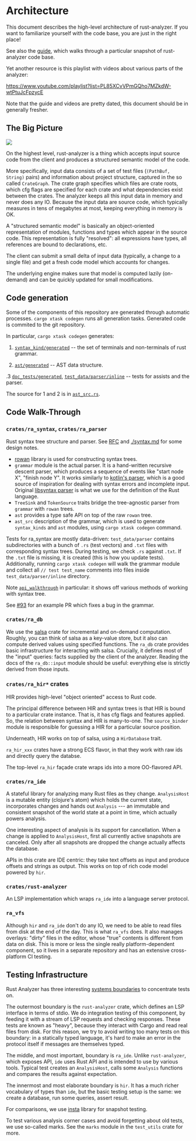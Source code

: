 # Architecture

This document describes the high-level architecture of rust-analyzer.
If you want to familiarize yourself with the code base, you are just
in the right place!

See also the [guide](./guide.md), which walks through a particular snapshot of
rust-analyzer code base.

Yet another resource is this playlist with videos about various parts of the
analyzer:

https://www.youtube.com/playlist?list=PL85XCvVPmGQho7MZkdW-wtPtuJcFpzycE

Note that the guide and videos are pretty dated, this document should be in
generally fresher.

## The Big Picture

![](https://user-images.githubusercontent.com/1711539/50114578-e8a34280-0255-11e9-902c-7cfc70747966.png)

On the highest level, rust-analyzer is a thing which accepts input source code
from the client and produces a structured semantic model of the code.

More specifically, input data consists of a set of test files (`(PathBuf,
String)` pairs) and information about project structure, captured in the so
called `CrateGraph`. The crate graph specifies which files are crate roots,
which cfg flags are specified for each crate and what dependencies exist between
the crates. The analyzer keeps all this input data in memory and never does any
IO. Because the input data are source code, which typically measures in tens of
megabytes at most, keeping everything in memory is OK.

A "structured semantic model" is basically an object-oriented representation of
modules, functions and types which appear in the source code. This representation
is fully "resolved": all expressions have types, all references are bound to
declarations, etc.

The client can submit a small delta of input data (typically, a change to a
single file) and get a fresh code model which accounts for changes.

The underlying engine makes sure that model is computed lazily (on-demand) and
can be quickly updated for small modifications.


## Code generation

Some of the components of this repository are generated through automatic
processes. `cargo xtask codegen` runs all generation tasks. Generated code is
commited to the git repository.

In particular, `cargo xtask codegen` generates:

1. [`syntax_kind/generated`](https://github.com/rust-analyzer/rust-analyzer/blob/a0be39296d2925972cacd9fbf8b5fb258fad6947/crates/ra_parser/src/syntax_kind/generated.rs)
  -- the set of terminals and non-terminals of rust grammar.

2. [`ast/generated`](https://github.com/rust-analyzer/rust-analyzer/blob/a0be39296d2925972cacd9fbf8b5fb258fad6947/crates/ra_syntax/src/ast/generated.rs)
  -- AST data structure.

.3 [`doc_tests/generated`](https://github.com/rust-analyzer/rust-analyzer/blob/a0be39296d2925972cacd9fbf8b5fb258fad6947/crates/ra_assists/src/doc_tests/generated.rs),
  [`test_data/parser/inline`](https://github.com/rust-analyzer/rust-analyzer/tree/a0be39296d2925972cacd9fbf8b5fb258fad6947/crates/ra_syntax/test_data/parser/inline)
  -- tests for assists and the parser.

The source for 1 and 2 is in [`ast_src.rs`](https://github.com/rust-analyzer/rust-analyzer/blob/a0be39296d2925972cacd9fbf8b5fb258fad6947/xtask/src/ast_src.rs).

## Code Walk-Through

### `crates/ra_syntax`, `crates/ra_parser`

Rust syntax tree structure and parser. See
[RFC](https://github.com/rust-lang/rfcs/pull/2256) and [./syntax.md](./syntax.md) for some design notes.

- [rowan](https://github.com/rust-analyzer/rowan) library is used for constructing syntax trees.
- `grammar` module is the actual parser. It is a hand-written recursive descent parser, which
  produces a sequence of events like "start node X", "finish node Y". It works similarly to [kotlin's parser](https://github.com/JetBrains/kotlin/blob/4d951de616b20feca92f3e9cc9679b2de9e65195/compiler/frontend/src/org/jetbrains/kotlin/parsing/KotlinParsing.java),
  which is a good source of inspiration for dealing with syntax errors and incomplete input. Original [libsyntax parser](https://github.com/rust-lang/rust/blob/6b99adeb11313197f409b4f7c4083c2ceca8a4fe/src/libsyntax/parse/parser.rs)
  is what we use for the definition of the Rust language.
- `TreeSink` and `TokenSource` traits bridge the tree-agnostic parser from `grammar` with `rowan` trees.
- `ast` provides a type safe API on top of the raw `rowan` tree.
- `ast_src` description of the grammar, which is used to generate `syntax_kinds`
  and `ast` modules, using `cargo xtask codegen` command.

Tests for ra_syntax are mostly data-driven: `test_data/parser` contains subdirectories with a bunch of `.rs`
(test vectors) and `.txt` files with corresponding syntax trees. During testing, we check
`.rs` against `.txt`. If the `.txt` file is missing, it is created (this is how you update
tests). Additionally, running `cargo xtask codegen` will walk the grammar module and collect
all `// test test_name` comments into files inside `test_data/parser/inline` directory.

Note
[`api_walkthrough`](https://github.com/rust-analyzer/rust-analyzer/blob/2fb6af89eb794f775de60b82afe56b6f986c2a40/crates/ra_syntax/src/lib.rs#L190-L348)
in particular: it shows off various methods of working with syntax tree.

See [#93](https://github.com/rust-analyzer/rust-analyzer/pull/93) for an example PR which
fixes a bug in the grammar.

### `crates/ra_db`

We use the [salsa](https://github.com/salsa-rs/salsa) crate for incremental and
on-demand computation. Roughly, you can think of salsa as a key-value store, but
it also can compute derived values using specified functions. The `ra_db` crate
provides basic infrastructure for interacting with salsa. Crucially, it
defines most of the "input" queries: facts supplied by the client of the
analyzer. Reading the docs of the `ra_db::input` module should be useful:
everything else is strictly derived from those inputs.

### `crates/ra_hir*` crates

HIR provides high-level "object oriented" access to Rust code.

The principal difference between HIR and syntax trees is that HIR is bound to a
particular crate instance. That is, it has cfg flags and features applied. So,
the relation between syntax and HIR is many-to-one. The `source_binder` module
is responsible for guessing a HIR for a particular source position.

Underneath, HIR works on top of salsa, using a `HirDatabase` trait.

`ra_hir_xxx` crates have a strong ECS flavor, in that they work with raw ids and
directly query the databse.

The top-level `ra_hir` façade crate wraps ids into a more OO-flavored API.

### `crates/ra_ide`

A stateful library for analyzing many Rust files as they change. `AnalysisHost`
is a mutable entity (clojure's atom) which holds the current state, incorporates
changes and hands out `Analysis` --- an immutable and consistent snapshot of
the world state at a point in time, which actually powers analysis.

One interesting aspect of analysis is its support for cancellation. When a
change is applied to `AnalysisHost`, first all currently active snapshots are
canceled. Only after all snapshots are dropped the change actually affects the
database.

APIs in this crate are IDE centric: they take text offsets as input and produce
offsets and strings as output. This works on top of rich code model powered by
`hir`.

### `crates/rust-analyzer`

An LSP implementation which wraps `ra_ide` into a language server protocol.

### `ra_vfs`

Although `hir` and `ra_ide` don't do any IO, we need to be able to read
files from disk at the end of the day. This is what `ra_vfs` does. It also
manages overlays: "dirty" files in the editor, whose "true" contents is
different from data on disk. This is more or less the single really
platform-dependent component, so it lives in a separate repository and has an
extensive cross-platform CI testing.

## Testing Infrastructure

Rust Analyzer has three interesting [systems
boundaries](https://www.tedinski.com/2018/04/10/making-tests-a-positive-influence-on-design.html)
to concentrate tests on.

The outermost boundary is the `rust-analyzer` crate, which defines an LSP
interface in terms of stdio. We do integration testing of this component, by
feeding it with a stream of LSP requests and checking responses. These tests are
known as "heavy", because they interact with Cargo and read real files from
disk. For this reason, we try to avoid writing too many tests on this boundary:
in a statically typed language, it's hard to make an error in the protocol
itself if messages are themselves typed.

The middle, and most important, boundary is `ra_ide`. Unlike
`rust-analyzer`, which exposes API, `ide` uses Rust API and is intended to
use by various tools. Typical test creates an `AnalysisHost`, calls some
`Analysis` functions and compares the results against expectation.

The innermost and most elaborate boundary is `hir`. It has a much richer
vocabulary of types than `ide`, but the basic testing setup is the same: we
create a database, run some queries, assert result.

For comparisons, we use [insta](https://github.com/mitsuhiko/insta/) library for
snapshot testing.

To test various analysis corner cases and avoid forgetting about old tests, we
use so-called marks. See the `marks` module in the `test_utils` crate for more.
